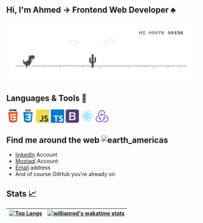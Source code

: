 ## Hi, I'm Ahmed -> Frontend Web Developer ♣

<img src="./resourses/dino-game.gif" alt="error: please reload page" />

## Languages & Tools 💼
<p>
<img height="35" src="https://raw.githubusercontent.com/github/explore/80688e429a7d4ef2fca1e82350fe8e3517d3494d/topics/html/html.png">
<img height="35" src="https://raw.githubusercontent.com/github/explore/80688e429a7d4ef2fca1e82350fe8e3517d3494d/topics/css/css.png">
<img height="35" src="https://raw.githubusercontent.com/github/explore/80688e429a7d4ef2fca1e82350fe8e3517d3494d/topics/javascript/javascript.png">
<img height="35" src="https://raw.githubusercontent.com/github/explore/80688e429a7d4ef2fca1e82350fe8e3517d3494d/topics/typescript/typescript.png"">
<img height="35" src="https://raw.githubusercontent.com/github/explore/80688e429a7d4ef2fca1e82350fe8e3517d3494d/topics/bootstrap/bootstrap.png">
<img height="35" src="https://raw.githubusercontent.com/github/explore/80688e429a7d4ef2fca1e82350fe8e3517d3494d/topics/react/react.png">
<img height="35" src="https://raw.githubusercontent.com/github/explore/80688e429a7d4ef2fca1e82350fe8e3517d3494d/topics/redux/redux.png">
</p>

## Find me around the web <img class="emoji" alt="earth_americas" height="20" width="20" src="https://github.githubassets.com/images/icons/emoji/unicode/1f30e.png">
 - [linkedIn](https://www.linkedin.com/in/ahmed-Ashraf-Dev) Account
 - [Mostaql](https://mostaql.com/u/Ahmed_FoR3oN) Account
 - [Email](mailto:Ahmed.Ashraf.Dv@gmail.com) address
 - And of course GitHub you're already on
 
 ## Stats 📈
 | [![Top Langs](https://github-readme-stats.vercel.app/api/top-langs/?username=ahmed-ashraf-dv&layout=compact&hide_border=true)](https://github.com/anuraghazra/github-readme-stats) |  [![willianrod's wakatime stats](https://github-readme-stats.vercel.app/api/?username=ahmed-ashraf-dv&show_icons=true&include_all_commits=false&theme=buefy&hide=prs&hide_border=true)](https://github.com/anuraghazra/github-readme-stats) |
| ------------- | ------------- |
